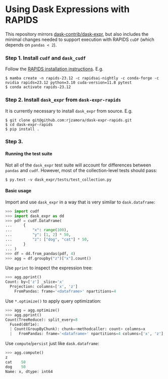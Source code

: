 # Using Dask Expressions with RAPIDS

This repository mirrors [dask-contrib/dask-expr](https://github.com/dask-contrib/dask-expr), but also includes the minimal changes needed to support execution with RAPIDS ``cuDF`` (which depends on ``pandas < 2``).


### Step 1. Install ``cudf`` and ``dask_cudf``

Follow the [RAPIDS installation instructions](https://docs.rapids.ai/install). E.g.

```
$ mamba create -n rapids-23.12 -c rapidsai-nightly -c conda-forge -c nvidia rapids=23.12 python=3.10 cuda-version=11.8 pytest
$ conda activate rapids-23.12
```

### Step 2. Install ``dask_expr`` from ``dask-expr-rapids``

It is currently necessary to install ``dask_expr`` from source. E.g.

```
$ git clone git@github.com:rjzamora/dask-expr-rapids.git
$ cd dask-expr-rapids
$ pip install .
```

### Step 3. 

#### Running the test suite

Not all of the ``dask_expr`` test suite will account for differences between ``pandas`` and ``cudf``. However, most of the collection-level tests should pass:

```
$ py.test -v dask_expr/tests/test_collection.py
```

#### Basic usage

Import and use ``dask_expr`` in a way that is very similar to ``dask.dataframe``:

```python
>>> import cudf
>>> import dask_expr as dd
>>> pdf = cudf.DataFrame(
...     {
...         "x": range(100),
...         "y": [1, 2] * 50,
...         "z": ["dog", "cat"] * 50,
...     }
... )
>>> df = dd.from_pandas(pdf, 4)
>>> agg = df.groupby("z")["x"].count()
```

Use ``pprint`` to inspect the expression tree:

```python
>>> agg.pprint()
Count: by=['z'] _slice='x'
  Projection: columns=['x', 'z']
    FromPandas: frame='<dataframe>' npartitions=4
```

Use ``*.optimize()`` to apply query optimization:

```python
>>> agg = agg.optimize()
>>> agg.pprint()
Count(TreeReduce): split_every=8
  Fused(d8f1e):
  | Count(GroupByChunk): chunk=<methodcaller: count> columns=x
  |   FromPandas: frame='<dataframe>' npartitions=4 columns=['x', 'z']
```

Use ``compute``/``persist`` just like ``dask.dataframe``:

```python
>>> agg.compute()
z
cat    50
dog    50
Name: x, dtype: int64
```